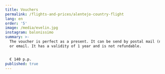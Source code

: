 ```yaml
---
title: Vouchers
permalink: /flights-and-prices/alentejo-country-flight
lang: en
order: '5'
image: /media/evelin.jpg
instagram: balonissimo
summary: >-
  The voucher is perfect as a present. It can be send by postal mail (national)
  or email. It has a validity of 1 year and is not refundable.


  € 140 p.p.
published: true
---
```


